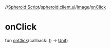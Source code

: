 //[Spheroid Script](../../index.md)/[spheroid.client.ui](../index.md)/[Image](index.md)/[onClick](on-click.md)



# onClick  
 
fun [onClick](on-click.md)(callback: () -> [Unit](../../spheroid/-unit/index.md))  



